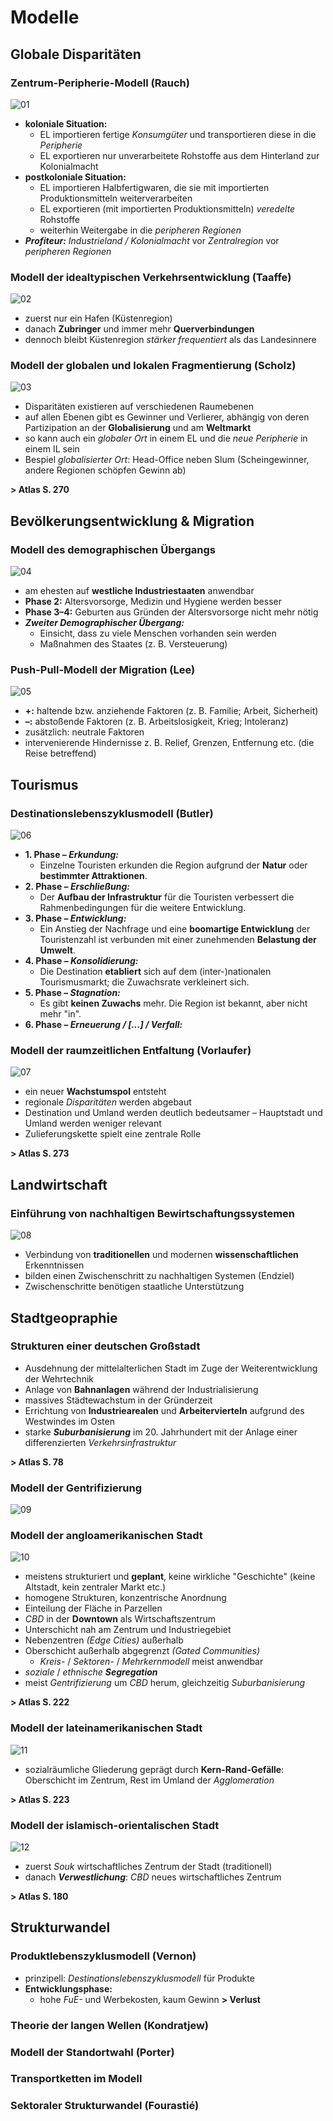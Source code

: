 # Modelle

## Globale Disparitäten

### Zentrum-Peripherie-Modell (Rauch)
![01](https://i.imgur.com/jrIviOw.jpg)

- **koloniale Situation:**
	- EL importieren fertige *Konsumgüter* und transportieren diese in die *Peripherie*
	- EL exportieren nur unverarbeitete Rohstoffe aus dem Hinterland zur Kolonialmacht
- **postkoloniale Situation:**
	- EL importieren Halbfertigwaren, die sie mit importierten Produktionsmitteln weiterverarbeiten
	- EL exportieren (mit importierten Produktionsmitteln) *veredelte* Rohstoffe
	- weiterhin Weitergabe in die *peripheren Regionen*
- ***Profiteur:*** *Industrieland / Kolonialmacht* vor *Zentralregion* vor *peripheren Regionen*

### Modell der idealtypischen Verkehrsentwicklung (Taaffe)
![02](https://i.imgur.com/iGJYJ5b.png)

- zuerst nur ein Hafen (Küstenregion)
- danach **Zubringer** und immer mehr **Querverbindungen**
- dennoch bleibt Küstenregion *stärker frequentiert* als das Landesinnere

### Modell der globalen und lokalen Fragmentierung (Scholz)
![03](https://i.imgur.com/WnqyWjT.png)

- Disparitäten existieren auf verschiedenen Raumebenen
- auf allen Ebenen gibt es Gewinner und Verlierer, abhängig von deren Partizipation an der **Globalisierung** und am **Weltmarkt**
- so kann auch ein *globaler Ort* in einem EL und die *neue Peripherie* in einem IL sein
- Bespiel *globalisierter Ort*: Head-Office neben Slum (Scheingewinner, andere Regionen schöpfen Gewinn ab)

**> Atlas S. 270**

## Bevölkerungsentwicklung & Migration

### Modell des demographischen Übergangs
![04](https://i.imgur.com/ExERIGY.png)

- am ehesten auf **westliche Industriestaaten** anwendbar 
- **Phase 2:** Altersvorsorge, Medizin und Hygiene werden besser
- **Phase 3–4:** Geburten aus Gründen der Altersvorsorge nicht mehr nötig
- ***Zweiter Demographischer Übergang:***
	- Einsicht, dass zu viele Menschen vorhanden sein werden
	- Maßnahmen des Staates (z. B. Versteuerung)

### Push-Pull-Modell der Migration (Lee)
![05](https://i.imgur.com/jZtNmCM.jpg)

- **+:** haltende bzw. anziehende Faktoren (z. B. Familie; Arbeit, Sicherheit)
- **–:** abstoßende Faktoren (z. B. Arbeitslosigkeit, Krieg; Intoleranz)
- zusätzlich: neutrale Faktoren
- intervenierende Hindernisse z. B. Relief, Grenzen, Entfernung etc. (die Reise betreffend)

## Tourismus

### Destinationslebenszyklusmodell (Butler)
![06](https://i.imgur.com/D6vDSkW.png)

- **1. Phase – *Erkundung:***
	- Einzelne Touristen erkunden die Region aufgrund der **Natur** oder **bestimmter Attraktionen**.
- **2. Phase – *Erschließung:***
	- Der **Aufbau der Infrastruktur** für die Touristen verbessert die Rahmenbedingungen für die weitere Entwicklung.
- **3. Phase – *Entwicklung:***
	- Ein Anstieg der Nachfrage und eine **boomartige Entwicklung** der Touristenzahl ist verbunden mit einer zunehmenden **Belastung der Umwelt**.
- **4. Phase – *Konsolidierung:***
	- Die Destination **etabliert** sich auf dem (inter-)nationalen Tourismusmarkt; die Zuwachsrate verkleinert sich.
- **5. Phase – *Stagnation:***
	- Es gibt **keinen Zuwachs** mehr. Die Region ist bekannt, aber nicht mehr "in".
- **6. Phase – *Erneuerung / [...] / Verfall:***

### Modell der raumzeitlichen Entfaltung (Vorlaufer)
![07](https://i.imgur.com/1REkSme.jpg)

- ein neuer **Wachstumspol** entsteht
- regionale *Disparitäten* werden abgebaut
- Destination und Umland werden deutlich bedeutsamer – Hauptstadt und Umland werden weniger relevant
- Zulieferungskette spielt eine zentrale Rolle

**> Atlas S. 273**

## Landwirtschaft

### Einführung von nachhaltigen Bewirtschaftungssystemen
![08](https://i.imgur.com/QcU943n.png)

- Verbindung von **traditionellen** und modernen **wissenschaftlichen** Erkenntnissen
- bilden einen Zwischenschritt zu nachhaltigen Systemen (Endziel)
- Zwischenschritte benötigen staatliche Unterstützung

## Stadtgeopraphie

### Strukturen einer deutschen Großstadt
- Ausdehnung der mittelalterlichen Stadt im Zuge der Weiterentwicklung der Wehrtechnik
- Anlage von **Bahnanlagen** während der Industrialisierung
- massives Städtewachstum in der Gründerzeit
- Errichtung von **Industriearealen** und **Arbeitervierteln** aufgrund des Westwindes im Osten
- starke ***Suburbanisierung*** im 20. Jahrhundert mit der Anlage einer differenzierten *Verkehrsinfrastruktur*

**> Atlas S. 78**

### Modell der Gentrifizierung
![09](https://i.imgur.com/AxFLzoo.jpg)

### Modell der angloamerikanischen Stadt
![10](https://i.imgur.com/RTVv33P.jpg)

- meistens strukturiert und **geplant**, keine wirkliche "Geschichte" (keine Altstadt, kein zentraler Markt etc.)
- homogene Strukturen, konzentrische Anordnung
- Einteilung der Fläche in Parzellen
- *CBD* in der **Downtown** als Wirtschaftszentrum
- Unterschicht nah am Zentrum und Industriegebiet
- Nebenzentren *(Edge Cities)* außerhalb
- Oberschicht außerhalb abgegrenzt *(Gated Communities)*
	- *Kreis-* / *Sektoren-* / *Mehrkernmodell* meist anwendbar
- *soziale* / *ethnische **Segregation***
- meist *Gentrifizierung* um *CBD* herum, gleichzeitig *Suburbanisierung*

**> Atlas S. 222**

### Modell der lateinamerikanischen Stadt
![11](https://i.imgur.com/2tZfIgt.png)

- sozialräumliche Gliederung geprägt durch **Kern-Rand-Gefälle**: Oberschicht im Zentrum, Rest im Umland der *Agglomeration*

**> Atlas S. 223**

### Modell der islamisch-orientalischen Stadt
![12](https://i.imgur.com/XvT7XYy.jpg)

- zuerst *Souk* wirtschaftliches Zentrum der Stadt (traditionell)
- danach ***Verwestlichung***: *CBD* neues wirtschaftliches Zentrum

**> Atlas S. 180**

## Strukturwandel

### Produktlebenszyklusmodell (Vernon)
- prinzipell: *Destinationslebenszyklusmodell* für Produkte
- **Entwicklungsphase:**
	- hohe *FuE-* und Werbekosten, kaum Gewinn **> Verlust**

### Theorie der langen Wellen (Kondratjew)

### Modell der Standortwahl (Porter)

### Transportketten im Modell

### Sektoraler Strukturwandel (Fourastié)

<!--stackedit_data:
eyJoaXN0b3J5IjpbLTQ2ODE5NDY3MSwxMzE5NDYxNDcsMTA5Mj
U4ODMyNiwtMTUyNjM3NjEzMSwyMDAyNTMzMzI5LC00NTU5MDYy
NTQsLTIwMzk2NjkwMDYsLTEwMDA2MTAzNzYsLTE3MjM4ODU1MT
UsMTYwMjQ0MjY4NCwxNDk3OTc3NTkxLC02MDAxMDUwODMsMTU2
MTAyMDQsLTY0MDczODU2OCwtMjAxODI1MzkzMCwtMjkzNDc5Nz
I0LDExNjU0MjEwNTcsODY1MzY0MTI1LDE3NzM2MzI0MDksMTQ5
MTMyNjk2Ml19
-->